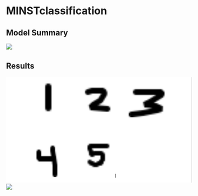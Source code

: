 # MINSTclassification

## Model Summary
<img src="/images/summary.png">

## Results
<img src="/images/test.png">
<img src="/images/results.png">
